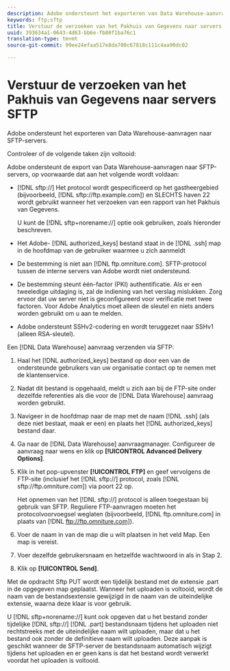 ```yaml
---
description: Adobe ondersteunt het exporteren van Data Warehouse-aanvragen naar SFTP-servers.
keywords: ftp;sftp
title: Verstuur de verzoeken van het Pakhuis van Gegevens naar servers SFTP
uuid: 393634a1-0643-4d63-bb6e-fb80f1ba76c1
translation-type: tm+mt
source-git-commit: 99ee24efaa517e8da700c67818c111c4aa90dc02

---
```



# Verstuur de verzoeken van het Pakhuis van Gegevens naar servers SFTP

Adobe ondersteunt het exporteren van Data Warehouse-aanvragen naar SFTP-servers.

Controleer of de volgende taken zijn voltooid:

Adobe ondersteunt de export van Data Warehouse-aanvragen naar SFTP-servers, op voorwaarde dat aan het volgende wordt voldaan:

* [!DNL sftp://] Het protocol wordt gespecificeerd op het gastheergebied (bijvoorbeeld, [!DNL sftp://ftp.example.com]) en SLECHTS haven 22 wordt gebruikt wanneer het verzoeken van een rapport van het Pakhuis van Gegevens.

   U kunt de [!DNL sftp+norename://] optie ook gebruiken, zoals hieronder beschreven.

* Het Adobe- [!DNL authorized_keys] bestand staat in de [!DNL .ssh] map in de hoofdmap van de gebruiker waarmee u zich aanmeldt

* De bestemming is niet aan [!DNL ftp.omniture.com]. SFTP-protocol tussen de interne servers van Adobe wordt niet ondersteund.
* De bestemming steunt één-factor (PKI) authentificatie. Als er een tweeledige uitdaging is, zal de indiening van het verslag mislukken. Zorg ervoor dat uw server niet is geconfigureerd voor verificatie met twee factoren. Voor Adobe Analytics moet alleen de sleutel en niets anders worden gebruikt om u aan te melden.
* Adobe ondersteunt SSHv2-codering en wordt teruggezet naar SSHv1 (alleen RSA-sleutel).

Een [!DNL Data Warehouse] aanvraag verzenden via SFTP:

1. Haal het [!DNL authorized_keys] bestand op door een van de ondersteunde gebruikers van uw organisatie contact op te nemen met de klantenservice.
1. Nadat dit bestand is opgehaald, meldt u zich aan bij de FTP-site onder dezelfde referenties als die voor de [!DNL Data Warehouse] aanvraag worden gebruikt.
1. Navigeer in de hoofdmap naar de map met de naam [!DNL .ssh] (als deze niet bestaat, maak er een) en plaats het [!DNL authorized_keys] bestand daar.

1. Ga naar de [!DNL Data Warehouse] aanvraagmanager. Configureer de aanvraag naar wens en klik op **[!UICONTROL Advanced Delivery Options]**.

1. Klik in het pop-upvenster **[!UICONTROL FTP]** en geef vervolgens de FTP-site (inclusief het [!DNL sftp://] protocol, zoals [!DNL sftp://ftp.omniture.com]) via poort 22 op.

   Het opnemen van het [!DNL sftp://] protocol is alleen toegestaan bij gebruik van SFTP. Reguliere FTP-aanvragen moeten het protocolvoorvoegsel weglaten (bijvoorbeeld, [!DNL ftp.omniture.com] in plaats van [!DNL ftp://ftp.omniture.com]).

1. Voer de naam in van de map die u wilt plaatsen in het veld Map. Een map is vereist.
1. Voer dezelfde gebruikersnaam en hetzelfde wachtwoord in als in Stap 2.
1. Klik op **[!UICONTROL Send]**.

Met de opdracht Sftp PUT wordt een tijdelijk bestand met de extensie .part in de opgegeven map geplaatst. Wanneer het uploaden is voltooid, wordt de naam van de bestandsextensie gewijzigd in de naam van de uiteindelijke extensie, waarna deze klaar is voor gebruik.

U [!DNL sftp+norename://] kunt ook opgeven dat u het bestand zonder tijdelijke [!DNL sftp://] [!DNL .part] bestandsnaam tijdens het uploaden niet rechtstreeks met de uiteindelijke naam wilt uploaden, maar dat u het bestand ook zonder de definitieve naam wilt uploaden. Deze aanpak is geschikt wanneer de SFTP-server de bestandsnaam automatisch wijzigt tijdens het uploaden en er geen kans is dat het bestand wordt verwerkt voordat het uploaden is voltooid.
